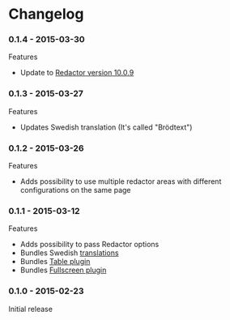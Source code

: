 # Changelog

### 0.1.4 - 2015-03-30
Features
- Update to [Redactor version 10.0.9](http://imperavi.com/redactor/log/)

### 0.1.3 - 2015-03-27
Features
- Updates Swedish translation (It's called "Brödtext")

### 0.1.2 - 2015-03-26
Features
- Adds possibility to use multiple redactor areas with different configurations on the same page

### 0.1.1 - 2015-03-12
Features
- Adds possibility to pass Redactor options
- Bundles Swedish [translations](http://imperavi.com/redactor/docs/languages/)
- Bundles [Table plugin](http://imperavi.com/redactor/plugins/table/)
- Bundles [Fullscreen plugin](http://imperavi.com/redactor/plugins/fullscreen/)

### 0.1.0 - 2015-02-23
Initial release
